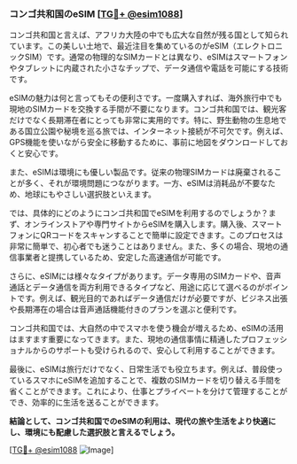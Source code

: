 ### コンゴ共和国のeSIM [[TG💪+ @esim1088](https://t.me/s/esim1088)]

コンゴ共和国と言えば、アフリカ大陸の中でも広大な自然が残る国として知られています。この美しい土地で、最近注目を集めているのがeSIM（エレクトロニックSIM）です。通常の物理的なSIMカードとは異なり、eSIMはスマートフォンやタブレットに内蔵された小さなチップで、データ通信や電話を可能にする技術です。

eSIMの魅力は何と言ってもその便利さです。一度購入すれば、海外旅行中でも現地のSIMカードを交換する手間が不要になります。コンゴ共和国では、観光客だけでなく長期滞在者にとっても非常に実用的です。特に、野生動物の生息地である国立公園や秘境を巡る旅では、インターネット接続が不可欠です。例えば、GPS機能を使いながら安全に移動するために、事前に地図をダウンロードしておくと安心です。

また、eSIMは環境にも優しい製品です。従来の物理SIMカードは廃棄されることが多く、それが環境問題につながります。一方、eSIMは消耗品が不要なため、地球にもやさしい選択肢といえます。

では、具体的にどのようにコンゴ共和国でeSIMを利用するのでしょうか？まず、オンラインストアや専門サイトからeSIMを購入します。購入後、スマートフォンにQRコードをスキャンすることで簡単に設定できます。このプロセスは非常に簡単で、初心者でも迷うことはありません。また、多くの場合、現地の通信事業者と提携しているため、安定した高速通信が可能です。

さらに、eSIMには様々なタイプがあります。データ専用のSIMカードや、音声通話とデータ通信を両方利用できるタイプなど、用途に応じて選べるのがポイントです。例えば、観光目的であればデータ通信だけが必要ですが、ビジネス出張や長期滞在の場合は音声通話機能付きのプランを選ぶと便利です。

コンゴ共和国では、大自然の中でスマホを使う機会が増えるため、eSIMの活用はますます重要になってきます。また、現地の通信事情に精通したプロフェッショナルからのサポートも受けられるので、安心して利用することができます。

最後に、eSIMは旅行だけでなく、日常生活でも役立ちます。例えば、普段使っているスマホにeSIMを追加することで、複数のSIMカードを切り替える手間を省くことができます。これにより、仕事とプライベートを分けて管理することができ、効率的に生活を送ることができます。

**結論として、コンゴ共和国でのeSIMの利用は、現代の旅や生活をより快適にし、環境にも配慮した選択肢と言えるでしょう。**

[[TG💪+ @esim1088](https://t.me/s/esim1088) ![Image](https://i.postimg.cc/Y0z9fWf4/image.png)]
